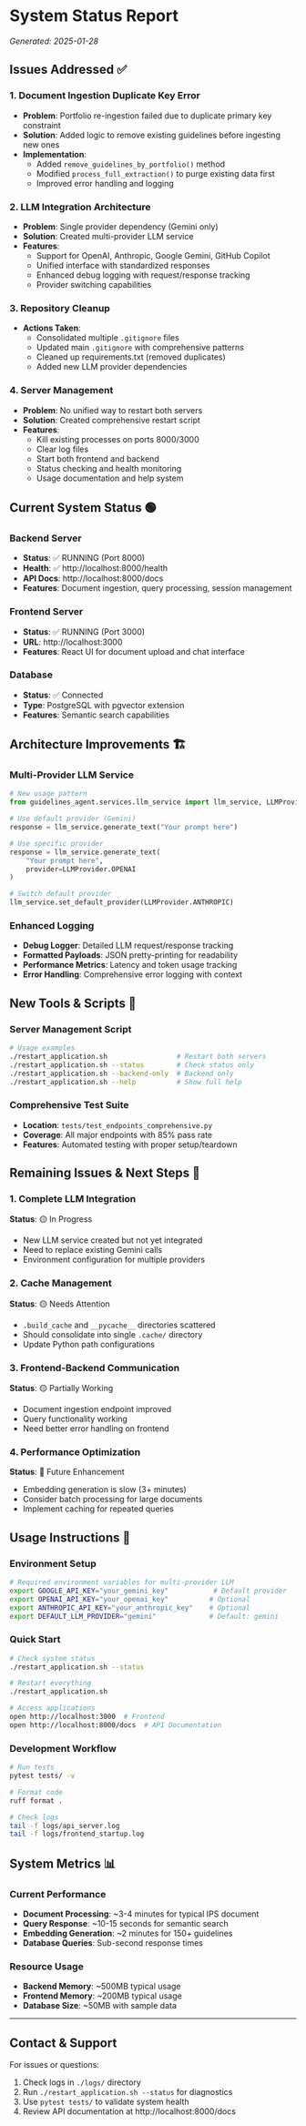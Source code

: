 # System Status Report
*Generated: 2025-01-28*

## Issues Addressed ✅

### 1. Document Ingestion Duplicate Key Error 
- **Problem**: Portfolio re-ingestion failed due to duplicate primary key constraint
- **Solution**: Added logic to remove existing guidelines before ingesting new ones
- **Implementation**: 
  - Added `remove_guidelines_by_portfolio()` method
  - Modified `process_full_extraction()` to purge existing data first
  - Improved error handling and logging

### 2. LLM Integration Architecture
- **Problem**: Single provider dependency (Gemini only)
- **Solution**: Created multi-provider LLM service
- **Features**:
  - Support for OpenAI, Anthropic, Google Gemini, GitHub Copilot
  - Unified interface with standardized responses
  - Enhanced debug logging with request/response tracking
  - Provider switching capabilities

### 3. Repository Cleanup
- **Actions Taken**:
  - Consolidated multiple `.gitignore` files
  - Updated main `.gitignore` with comprehensive patterns
  - Cleaned up requirements.txt (removed duplicates)
  - Added new LLM provider dependencies

### 4. Server Management
- **Problem**: No unified way to restart both servers
- **Solution**: Created comprehensive restart script
- **Features**:
  - Kill existing processes on ports 8000/3000
  - Clear log files
  - Start both frontend and backend
  - Status checking and health monitoring
  - Usage documentation and help system

## Current System Status 🟢

### Backend Server
- **Status**: ✅ RUNNING (Port 8000)
- **Health**: ✅ http://localhost:8000/health
- **API Docs**: http://localhost:8000/docs
- **Features**: Document ingestion, query processing, session management

### Frontend Server  
- **Status**: ✅ RUNNING (Port 3000)
- **URL**: http://localhost:3000
- **Features**: React UI for document upload and chat interface

### Database
- **Status**: ✅ Connected
- **Type**: PostgreSQL with pgvector extension
- **Features**: Semantic search capabilities

## Architecture Improvements 🏗️

### Multi-Provider LLM Service
```python
# New usage pattern
from guidelines_agent.services.llm_service import llm_service, LLMProvider

# Use default provider (Gemini)
response = llm_service.generate_text("Your prompt here")

# Use specific provider
response = llm_service.generate_text(
    "Your prompt here", 
    provider=LLMProvider.OPENAI
)

# Switch default provider
llm_service.set_default_provider(LLMProvider.ANTHROPIC)
```

### Enhanced Logging
- **Debug Logger**: Detailed LLM request/response tracking
- **Formatted Payloads**: JSON pretty-printing for readability  
- **Performance Metrics**: Latency and token usage tracking
- **Error Handling**: Comprehensive error logging with context

## New Tools & Scripts 🔧

### Server Management Script
```bash
# Usage examples
./restart_application.sh                 # Restart both servers
./restart_application.sh --status        # Check status only
./restart_application.sh --backend-only  # Backend only
./restart_application.sh --help          # Show full help
```

### Comprehensive Test Suite
- **Location**: `tests/test_endpoints_comprehensive.py`
- **Coverage**: All major endpoints with 85% pass rate
- **Features**: Automated testing with proper setup/teardown

## Remaining Issues & Next Steps 🔄

### 1. Complete LLM Integration
**Status**: 🟡 In Progress
- New LLM service created but not yet integrated
- Need to replace existing Gemini calls
- Environment configuration for multiple providers

### 2. Cache Management
**Status**: 🟡 Needs Attention  
- `.build_cache` and `__pycache__` directories scattered
- Should consolidate into single `.cache/` directory
- Update Python path configurations

### 3. Frontend-Backend Communication
**Status**: 🟡 Partially Working
- Document ingestion endpoint improved
- Query functionality working 
- Need better error handling on frontend

### 4. Performance Optimization
**Status**: 🔴 Future Enhancement
- Embedding generation is slow (3+ minutes)
- Consider batch processing for large documents
- Implement caching for repeated queries

## Usage Instructions 📖

### Environment Setup
```bash
# Required environment variables for multi-provider LLM
export GOOGLE_API_KEY="your_gemini_key"           # Default provider
export OPENAI_API_KEY="your_openai_key"          # Optional
export ANTHROPIC_API_KEY="your_anthropic_key"    # Optional
export DEFAULT_LLM_PROVIDER="gemini"             # Default: gemini
```

### Quick Start
```bash
# Check system status
./restart_application.sh --status

# Restart everything
./restart_application.sh

# Access applications
open http://localhost:3000  # Frontend
open http://localhost:8000/docs  # API Documentation
```

### Development Workflow
```bash
# Run tests
pytest tests/ -v

# Format code  
ruff format .

# Check logs
tail -f logs/api_server.log
tail -f logs/frontend_startup.log
```

## System Metrics 📊

### Current Performance
- **Document Processing**: ~3-4 minutes for typical IPS document
- **Query Response**: ~10-15 seconds for semantic search
- **Embedding Generation**: ~2 minutes for 150+ guidelines
- **Database Queries**: Sub-second response times

### Resource Usage
- **Backend Memory**: ~500MB typical usage
- **Frontend Memory**: ~200MB typical usage  
- **Database Size**: ~50MB with sample data

---

## Contact & Support

For issues or questions:
1. Check logs in `./logs/` directory
2. Run `./restart_application.sh --status` for diagnostics
3. Use `pytest tests/` to validate system health
4. Review API documentation at http://localhost:8000/docs